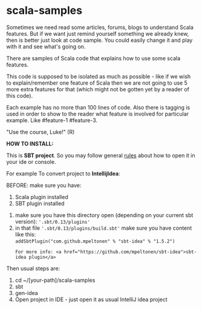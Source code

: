 scala-samples
=============

Sometimes we need read some articles, forums, blogs to understand Scala features.
But if we want just remind yourself something we already knew, then is better just look at code sample.
You could easily change it and play with it and see what's going on.

There are samples of Scala code that explains how to use some scala features.

This code is supposed to be isolated as much as possible - like if we wish to explain/remember one feature of Scala then we are not
going to use 5 more extra features for that (which might not be gotten yet by a reader of this code).

Each example has no more than 100 lines of code. Also there is tagging is used in order to show to the reader what feature is involved
for particular example. Like #feature-1 #feature-3.

"Use the course, Luke!" (R)

<b>HOW TO INSTALL:</b>

This is <b>SBT project</b>. So you may follow general <a href="http://www.scala-sbt.org/release/docs/index.html" target="_blank">rules</a> about how to open it in your ide or console.

For example To convert project to <b>IntellijIdea</b>:

BEFORE: make sure you have:
 1. Scala plugin installed
 2. SBT plugin installed

<ol>
 <li> make sure you have this directory open (depending on your current sbt version): <code>'.sbt/0.13/plugins'</code> </li>
 <li> in that file <code>'.sbt/0.13/plugins/build.sbt'</code> make sure you have content like this: <br />
    <code>addSbtPlugin("com.github.mpeltonen" % "sbt-idea" % "1.5.2")</code>
 </li>


    For more info: <a href="https://github.com/mpeltonen/sbt-idea">sbt-idea plugin</a>
 </ol>

 Then usual steps are:
 <ol>
  <li>cd ~/[your-path]/scala-samples</li>
  <li>sbt</li>
  <li>gen-idea</li>
  <li>Open project in IDE - just open it as usual IntelliJ idea project</li>
</ol>
